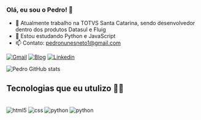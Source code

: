 ### Olá, eu sou o Pedro! 🚀

- 🔭 Atualmente trabalho na TOTVS Santa Catarina, sendo desenvolvedor dentro dos produtos Datasul e Fluig
- 🌱 Estou estudando Python e JavaScript
- 📫 Contato: pedronunesneto1@gmail.com


[![Gmail](https://img.shields.io/badge/Gmail-D14836?style=for-the-badge&logo=gmail&logoColor=white)](https://criarmeulink.com.br/u/1678727700)
[![Blog](https://img.shields.io/badge/website-000000?style=for-the-badge&logo=About.me&logoColor=white)](http://pedro.social/)
[![Linkedin](https://img.shields.io/badge/website-000000?style=for-the-badge&logo=About.me&logoColor=white)](https://img.shields.io/badge/LinkedIn-0077B5?style=for-the-badge&logo=linkedin&logoColor=white)

![Pedro GitHub stats](https://github-readme-stats.vercel.app/api?username=pedronn1&show_icons=true&theme=tokyonight)

## Tecnologias que eu utulizo 🧑‍💻

<div style="display: inline_block"><br/>
    <img align="center" alt="html5" src="https://img.shields.io/badge/HTML5-E34F26?style=for-the-badge&logo=html5&logoColor=white"/>
    <img align="center" alt="css" src="https://img.shields.io/badge/CSS-239120?&style=for-the-badge&logo=css3&logoColor=white"/>
    <img align="center" alt="python" src="https://img.shields.io/badge/Python-3776AB?style=for-the-badge&logo=python&logoColor=white"/>
    <img align="center" alt="python" src="https://img.shields.io/badge/JavaScript-323330?style=for-the-badge&logo=javascript&logoColor=F7DF1E"/>    

</div>

